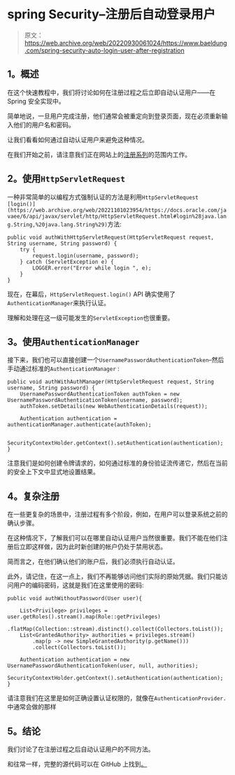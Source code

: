 # spring Security–注册后自动登录用户

> 原文：<https://web.archive.org/web/20220930061024/https://www.baeldung.com/spring-security-auto-login-user-after-registration>

## 1。概述

在这个快速教程中，我们将讨论如何在注册过程之后立即自动认证用户——在 Spring 安全实现中。

简单地说，一旦用户完成注册，他们通常会被重定向到登录页面，现在必须重新输入他们的用户名和密码。

让我们看看如何通过自动认证用户来避免这种情况。

在我们开始之前，请注意我们正在网站上的[注册系列](/web/20221101023954/https://www.baeldung.com/spring-security-registration)的范围内工作。

## 2。使用`HttpServletRequest`

一种非常简单的以编程方式强制认证的方法是利用`HttpServletRequest [login()](https://web.archive.org/web/20221101023954/https://docs.oracle.com/javaee/6/api/javax/servlet/http/HttpServletRequest.html#login%28java.lang.String,%20java.lang.String%29)`方法:

```
public void authWithHttpServletRequest(HttpServletRequest request, String username, String password) {
    try {
        request.login(username, password);
    } catch (ServletException e) {
        LOGGER.error("Error while login ", e);
    }
}
```

现在，在幕后，`HttpServletRequest.login()` API 确实使用了`AuthenticationManager`来执行认证。

理解和处理在这一级可能发生的`ServletException`也很重要。

## 3。使用`AuthenticationManager`

接下来，我们也可以直接创建一个`UsernamePasswordAuthenticationToken`–然后手动通过标准的`AuthenticationManager` :

```
public void authWithAuthManager(HttpServletRequest request, String username, String password) {
    UsernamePasswordAuthenticationToken authToken = new UsernamePasswordAuthenticationToken(username, password);
    authToken.setDetails(new WebAuthenticationDetails(request));

    Authentication authentication = authenticationManager.authenticate(authToken);

    SecurityContextHolder.getContext().setAuthentication(authentication);
}
```

注意我们是如何创建令牌请求的，如何通过标准的身份验证流传递它，然后在当前的安全上下文中显式地设置结果。

## 4。复杂注册

在一些更复杂的场景中，注册过程有多个阶段，例如，在用户可以登录系统之前的确认步骤。

在这种情况下，了解我们可以在哪里自动认证用户当然很重要。我们不能在他们注册后立即这样做，因为此时新创建的帐户仍处于禁用状态。

简而言之，在他们确认他们的账户后，我们必须执行自动认证。

此外，请记住，在这一点上，我们不再能够访问他们实际的原始凭据。我们只能访问用户的编码密码，这就是我们在这里使用的密码:

```
public void authWithoutPassword(User user){

    List<Privilege> privileges = user.getRoles().stream().map(Role::getPrivileges)
      .flatMap(Collection::stream).distinct().collect(Collectors.toList());
    List<GrantedAuthority> authorities = privileges.stream()
        .map(p -> new SimpleGrantedAuthority(p.getName()))
        .collect(Collectors.toList());

    Authentication authentication = new UsernamePasswordAuthenticationToken(user, null, authorities);
    SecurityContextHolder.getContext().setAuthentication(authentication);
}
```

请注意我们在这里是如何正确设置认证权限的，就像在`AuthenticationProvider.`中通常会做的那样

## 5。结论

我们讨论了在注册过程之后自动认证用户的不同方法。

和往常一样，完整的源代码可以在 GitHub 上找到[。](https://web.archive.org/web/20221101023954/https://github.com/Baeldung/spring-security-registration)